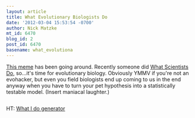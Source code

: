 ```yaml
---
layout: article
title: What Evolutionary Biologists Do
date: '2012-03-04 15:53:54 -0700'
author: Nick Matzke
mt_id: 6470
blog_id: 2
post_id: 6470
basename: what_evolutiona
---
```

[This meme](http://www.theatlanticwire.com/national/2012/02/what-i-do-meme-may-be-immortal/48763/) has been going around.  Recently someone did [What Scientists Do](http://labhomepage.com/887/trivia/getting-in-on-the-what-they-think-meme/), so...it's time for evolutionary biology.  Obviously YMMV if you're not an evohacker, but even you field biologists end up coming to us in the end anyway when you have to turn your pet hypothesis into a statistically testable model. (Insert maniacal laughter.)

[<img src="{{ site.baseurl }}/uploads/2012/What_evolutionary_biologists_do.jpg" alt="" />](http://pandasthumb.org/assets_c/2012/03/What_evolutionary_biologists_do-962.html)

HT: [What I do generator](http://i.fra.bz/vx3)
